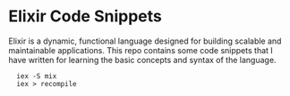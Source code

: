 # Elixir Code Snippets

Elixir is a dynamic, functional language designed for building scalable and maintainable applications.
This repo contains some code snippets that I have written for learning the basic concepts and syntax of the language.

```shell
  iex -S mix
  iex > recompile
```
